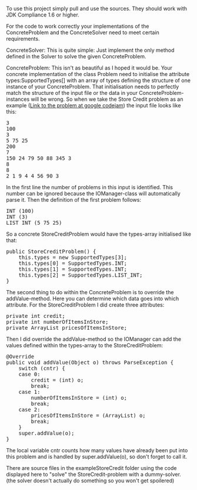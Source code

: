 To use this project simply pull and use the sources. They should work with JDK Compliance 1.6 or higher.

For the code to work correctly your implementations of the ConcreteProblem and the ConcreteSolver need to meet certain requirements.

ConcreteSolver:
This is quite simple: Just implement the only method defined in the Solver to solve the given ConcreteProblem.

ConcreteProblem:
This isn't as beautiful as I hoped it would be.
Your concrete implementation of the class Problem need to initialise the attribute types:SupportedTypes[] with an array of types defining the structure of one instance of your ConcreteProblem.
That initialisation needs to perfectly match the structure of the input file or the data in your ConcreteProblem-instances will be wrong.
So when we take the Store Credit problem as an example ([Link to the problem at google codejam](http://code.google.com/codejam/contest/351101/dashboard#s=p0)) the input file looks like this:
<pre>3
100
3
5 75 25
200
7
150 24 79 50 88 345 3
8
8
2 1 9 4 4 56 90 3</pre>

In the first line the number of problems in this input is identified. This number can be ignored because the IOManager-class will automatically parse it.
Then the definition of the first problem follows:
<pre>INT (100)
INT (3)
LIST_INT (5 75 25)</pre>

So a concrete StoreCreditProblem would have the types-array initialised like that:

<pre>public StoreCreditProblem() {
	this.types = new SupportedTypes[3];
	this.types[0] = SupportedTypes.INT;
	this.types[1] = SupportedTypes.INT;
	this.types[2] = SupportedTypes.LIST_INT;
}</pre>


The second thing to do within the ConcreteProblem is to override the addValue-method. Here you can determine which data goes into which attribute. For the StoreCreditProblem I did create three attributes:
<pre>private int credit;
private int numberOfItemsInStore;
private ArrayList<Integer> pricesOfItemsInStore;</pre>

Then I did override the addValue-method so the IOManager can add the values defined within the types-array to the StoreCreditProblem:
<pre>@Override
public void addValue(Object o) throws ParseException {
	switch (cntr) {
	case 0:
	    credit = (int) o;
	    break;
	case 1:
	    numberOfItemsInStore = (int) o;
	    break;
	case 2:
	    pricesOfItemsInStore = (ArrayList<Integer>) o;
	    break;
	}
	super.addValue(o);
}</pre>

The local variable cntr counts how many values have already been put into this problem and is handled by super.addValue(o), so don't forget to call it.

There are source files in the exampleStoreCredit folder using the code displayed here to "solve" the StoreCredit-problem with a dummy-solver. (the solver doesn't actually do something so you won't get spoilered)